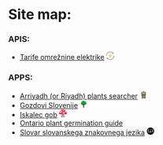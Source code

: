 # Site map:

### APIS:
* [Tarife omrežnine elektrike](https://sp0ng3Bob.github.io/apis/elektrika) <picture><source media="(prefers-color-scheme: dark)" srcset="https://raw.githubusercontent.com/sp0ng3Bob/sp0ng3Bob.github.io/refs/heads/master/apis/elektrika/assets/images/icon-dark.svg"><source media="(prefers-color-scheme: light)" srcset="https://raw.githubusercontent.com/sp0ng3Bob/sp0ng3Bob.github.io/refs/heads/master/apis/elektrika/assets/images/icon-light.svg"><img alt="App icon for Tarife omrežnine elektrike" src="https://raw.githubusercontent.com/sp0ng3Bob/sp0ng3Bob.github.io/refs/heads/master/apis/elektrika/assets/images/icon-light.svg" width="16" height="16"></picture>


### APPS:
* [Arriyadh (or Riyadh) plants searcher](https://sp0ng3Bob.github.io/apps/aps) <picture><source media="(prefers-color-scheme: dark)" srcset="https://raw.githubusercontent.com/sp0ng3Bob/sp0ng3Bob.github.io/refs/heads/master/apps/aps/assets/images/icon-dark.svg"><source media="(prefers-color-scheme: light)" srcset="https://raw.githubusercontent.com/sp0ng3Bob/sp0ng3Bob.github.io/refs/heads/master/apps/aps/assets/images/icon-light.svg"><img alt="App icon for Arriyadh (or Riyadh) plants searcher" src="https://raw.githubusercontent.com/sp0ng3Bob/sp0ng3Bob.github.io/refs/heads/master/apps/aps/assets/images/icon-light.svg" width="16" height="16"></picture>
* [Gozdovi Slovenije](https://sp0ng3Bob.github.io/apps/gs) <picture><source media="(prefers-color-scheme: dark)" srcset="https://raw.githubusercontent.com/sp0ng3Bob/sp0ng3Bob.github.io/refs/heads/master/apps/gs/assets/images/icon-dark.svg"><source media="(prefers-color-scheme: light)" srcset="https://raw.githubusercontent.com/sp0ng3Bob/sp0ng3Bob.github.io/refs/heads/master/apps/gs/assets/images/icon-light.svg"><img alt="App icon for Gozdovi Slovenije" src="https://raw.githubusercontent.com/sp0ng3Bob/sp0ng3Bob.github.io/refs/heads/master/apps/gs/assets/images/icon-light.svg" width="16" height="16"></picture>
* [Iskalec gob](https://sp0ng3Bob.github.io/apps/ig) <picture><source media="(prefers-color-scheme: dark)" srcset="https://raw.githubusercontent.com/sp0ng3Bob/sp0ng3Bob.github.io/refs/heads/master/apps/ig/src/assets/icons/icon-dark.svg"><source media="(prefers-color-scheme: light)" srcset="https://raw.githubusercontent.com/sp0ng3Bob/sp0ng3Bob.github.io/refs/heads/master/apps/ig/src/assets/icons/icon-light.svg"><img alt="App icon for Iskalec gob" src="https://raw.githubusercontent.com/sp0ng3Bob/sp0ng3Bob.github.io/refs/heads/master/apps/ig/src/assets/icons/icon-light.svg" width="16" height="16"></picture>
* [Ontario plant germination guide](https://sp0ng3Bob.github.io/apps/opgg) 
* [Slovar slovanskega znakovnega jezika](https://sp0ng3Bob.github.io/apps/sszj) <picture><source media="(prefers-color-scheme: dark)" srcset="https://raw.githubusercontent.com/sp0ng3Bob/sp0ng3Bob.github.io/refs/heads/master/apps/sszj/src/images/icons/icon-dark.png"><source media="(prefers-color-scheme: light)" srcset="https://raw.githubusercontent.com/sp0ng3Bob/sp0ng3Bob.github.io/refs/heads/master/apps/sszj/src/images/icons/icon-light.png"><img alt="App icon for Slovar slovanskega znakovnega jezika" src="https://raw.githubusercontent.com/sp0ng3Bob/sp0ng3Bob.github.io/refs/heads/master/apps/sszj/src/images/icons/icon-light.png" width="16" height="16"></picture>



